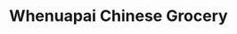 ---
title: "Whenuapai Chinese Grocery"
url: /otahuhu/whenuapai-chinese-grocery/
shop: Lebensmittel
---